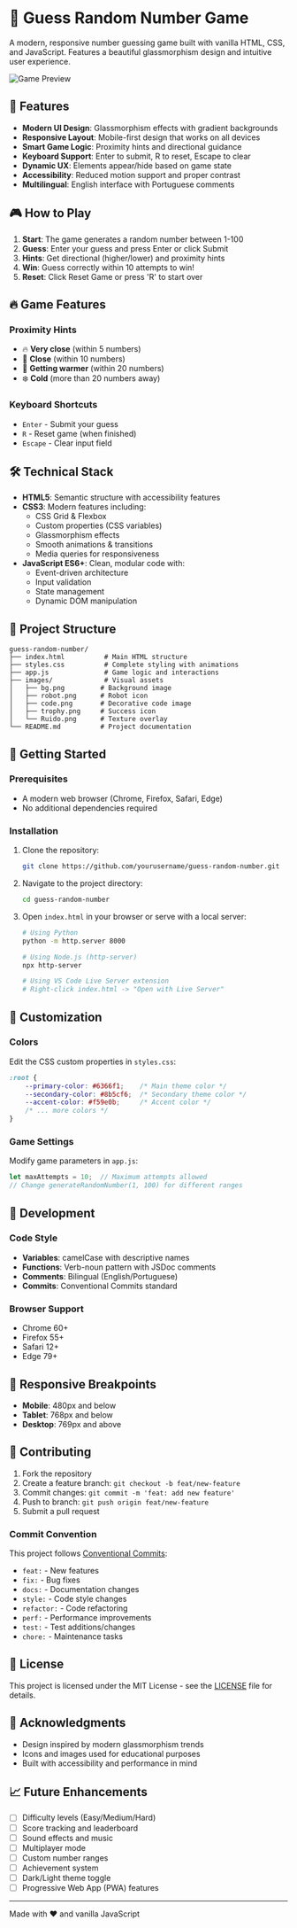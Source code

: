 # 🎲 Guess Random Number Game

A modern, responsive number guessing game built with vanilla HTML, CSS, and JavaScript. Features a beautiful glassmorphism design and intuitive user experience.

![Game Preview](./images/preview.png)

## 🎯 Features

- **Modern UI Design**: Glassmorphism effects with gradient backgrounds
- **Responsive Layout**: Mobile-first design that works on all devices
- **Smart Game Logic**: Proximity hints and directional guidance
- **Keyboard Support**: Enter to submit, R to reset, Escape to clear
- **Dynamic UX**: Elements appear/hide based on game state
- **Accessibility**: Reduced motion support and proper contrast
- **Multilingual**: English interface with Portuguese comments

## 🎮 How to Play

1. **Start**: The game generates a random number between 1-100
2. **Guess**: Enter your guess and press Enter or click Submit
3. **Hints**: Get directional (higher/lower) and proximity hints
4. **Win**: Guess correctly within 10 attempts to win!
5. **Reset**: Click Reset Game or press 'R' to start over

## 🔥 Game Features

### Proximity Hints
- 🔥 **Very close** (within 5 numbers)
- 🔶 **Close** (within 10 numbers)  
- 🔵 **Getting warmer** (within 20 numbers)
- ❄️ **Cold** (more than 20 numbers away)

### Keyboard Shortcuts
- `Enter` - Submit your guess
- `R` - Reset game (when finished)
- `Escape` - Clear input field

## 🛠️ Technical Stack

- **HTML5**: Semantic structure with accessibility features
- **CSS3**: Modern features including:
  - CSS Grid & Flexbox
  - Custom properties (CSS variables)
  - Glassmorphism effects
  - Smooth animations & transitions
  - Media queries for responsiveness
- **JavaScript ES6+**: Clean, modular code with:
  - Event-driven architecture
  - Input validation
  - State management
  - Dynamic DOM manipulation

## 📁 Project Structure

```
guess-random-number/
├── index.html          # Main HTML structure
├── styles.css          # Complete styling with animations
├── app.js              # Game logic and interactions
├── images/             # Visual assets
│   ├── bg.png         # Background image
│   ├── robot.png      # Robot icon
│   ├── code.png       # Decorative code image
│   ├── trophy.png     # Success icon
│   └── Ruido.png      # Texture overlay
└── README.md          # Project documentation
```

## 🚀 Getting Started

### Prerequisites
- A modern web browser (Chrome, Firefox, Safari, Edge)
- No additional dependencies required

### Installation
1. Clone the repository:
   ```bash
   git clone https://github.com/yourusername/guess-random-number.git
   ```

2. Navigate to the project directory:
   ```bash
   cd guess-random-number
   ```

3. Open `index.html` in your browser or serve with a local server:
   ```bash
   # Using Python
   python -m http.server 8000
   
   # Using Node.js (http-server)
   npx http-server
   
   # Using VS Code Live Server extension
   # Right-click index.html -> "Open with Live Server"
   ```

## 🎨 Customization

### Colors
Edit the CSS custom properties in `styles.css`:
```css
:root {
    --primary-color: #6366f1;    /* Main theme color */
    --secondary-color: #8b5cf6;  /* Secondary theme color */
    --accent-color: #f59e0b;     /* Accent color */
    /* ... more colors */
}
```

### Game Settings
Modify game parameters in `app.js`:
```javascript
let maxAttempts = 10;  // Maximum attempts allowed
// Change generateRandomNumber(1, 100) for different ranges
```

## 🔧 Development

### Code Style
- **Variables**: camelCase with descriptive names
- **Functions**: Verb-noun pattern with JSDoc comments
- **Comments**: Bilingual (English/Portuguese)
- **Commits**: Conventional Commits standard

### Browser Support
- Chrome 60+
- Firefox 55+
- Safari 12+
- Edge 79+

## 📱 Responsive Breakpoints

- **Mobile**: 480px and below
- **Tablet**: 768px and below  
- **Desktop**: 769px and above

## 🤝 Contributing

1. Fork the repository
2. Create a feature branch: `git checkout -b feat/new-feature`
3. Commit changes: `git commit -m 'feat: add new feature'`
4. Push to branch: `git push origin feat/new-feature`
5. Submit a pull request

### Commit Convention
This project follows [Conventional Commits](https://www.conventionalcommits.org/):

- `feat:` - New features
- `fix:` - Bug fixes
- `docs:` - Documentation changes
- `style:` - Code style changes
- `refactor:` - Code refactoring
- `perf:` - Performance improvements
- `test:` - Test additions/changes
- `chore:` - Maintenance tasks

## 📄 License

This project is licensed under the MIT License - see the [LICENSE](LICENSE) file for details.

## 🙏 Acknowledgments

- Design inspired by modern glassmorphism trends
- Icons and images used for educational purposes
- Built with accessibility and performance in mind

## 📈 Future Enhancements

- [ ] Difficulty levels (Easy/Medium/Hard)
- [ ] Score tracking and leaderboard
- [ ] Sound effects and music
- [ ] Multiplayer mode
- [ ] Custom number ranges
- [ ] Achievement system
- [ ] Dark/Light theme toggle
- [ ] Progressive Web App (PWA) features

---

Made with ❤️ and vanilla JavaScript
